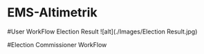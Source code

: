 # EMS-Altimetrik

#User WorkFlow
Election Result
![alt](./Images/Election Result.jpg)

#Election Commissioner WorkFlow
